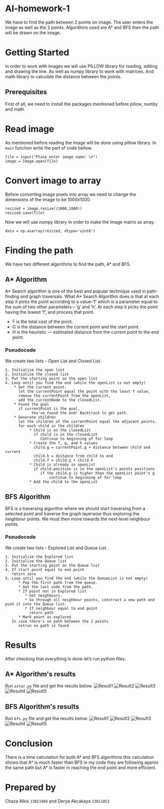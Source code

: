 # AI-homework-1
We have to find the path between 2 points on image. The user enters the image as well as the 2 points. Algorithms used are A* and BFS then the path will be drawn on the image.
# Getting Started
In order to work with images we will use PILLOW library for reading, editing and drawing the line. As well as numpy library to work with matrices. And math library to calculate the distance between the points.
## Prerequisites
First of all, we need to install the packages mentioned before pillow, numby and math.
# Read image
As mentioned before reading the image will be done using pillow library. In `main` function write the part of code bellow.
```
file = input("Plase enter image name: \n")
image = Image.open(file)
```
# Convert image to array
Before converting image pixels into array we need to change the dimensions of the image to be 1000x1000.
```
resized = image.resize((1000,1000))
resized.save(file)
```
Now we will use numpy library in order to make the image matrix as array.
```
data = np.asarray(resized, dtype='uint8')
```
# Finding the path
We have two different algorithms to find the path, A* and BFS.
## A* Algorithm
A* Search algorithm is one of the best and popular technique used in path-finding and graph traversals. What A* Search Algorithm does is that at each step it picks the point according to a value-‘f’ which is a parameter equal to the sum of two other parameters – ‘g’ and ‘h’. At each step it picks the point having the lowest ‘f’, and process that point.
* F is the total cost of the point.
* G is the distance between the current point and the start point.
* H is the heuristic — estimated distance from the current point to the end point.
### Pseudocode
We create two lists – Open List and Closed List.
```
1. Initialize the open list
2. Initialize the closed list
3. Put the starting point on the open list
4. Loop until you find the end (while the openList is not empty)
    * Get the current point. 
      let the currentPoint equal the point with the least f value,
      remove the currentPoint from the openList,
      add the currentNode to the closedList.
    * Found the goal
      if currentPoint is the goal,
            You've found the end! Backtrack to get path.
    * Generate children
      let the children of the currentPoint equal the adjacent points.
      for each child in the children
           * Child is on the closedList
             if child is in the closedList
                Continue to beginning of for loop
           * Create the f, g, and h values
             child.g = currentPoint.g + distance between child and current
             child.h = distance from child to end
             child.f = child.g + child.h
           * Child is already in openList
             if child.position is in the openList's points positions
                if the child.g is higher than the openList point's g
                    continue to beginning of for loop
           * Add the child to the openList
```
## BFS Algorithm
BFS is a traversing algorithm where we should start traversing from a selected point and traverse the graph layerwise thus exploring the neighbour points. We must then move towards the next-level neighbour points.
### Pseudocode
We create two lists – Explored List and Queue List.
```
1. Initialize the Explored list
2. Initialize the Queue list
3. Put the starting point on the Queue list
4. If start point equal to end point 
   return zero
5. Loop until you find the end (while the QueueList is not empty)
      * Pop the first path from the queue.
      * Get the last node from the path.
      * If point not in Explored list
         * Get neighbours.
         * Go through all neighbour points, construct a new path and push it into the Queue list.
         * If neighbour equal to end point
           return path
      * Mark point as explored
   In case there's no path between the 2 points
      retrun no path is found
```
# Results
After checking that everything is done let’s run python files.
## A* Algorithm's results
Run `astar.py` file and get the results below.
![Result1](https://github.com/shazaalqays/AI-homework-1/tree/master/pics/astar1.png)
![Result2](https://github.com/shazaalqays/AI-homework-1/tree/master/pics/astar2.png)
![Result3](https://github.com/shazaalqays/AI-homework-1/tree/master/pics/astar3.png)
![Result4](https://github.com/shazaalqays/AI-homework-1/tree/master/pics/astar4.png)
![Result5](https://github.com/shazaalqays/AI-homework-1/tree/master/pics/astar5.png)

## BFS Algorithm's results
Run `bfs.py` file and get the results below.
![Result1](https://github.com/shazaalqays/AI-homework-1/tree/master/pics/bfs1.png)
![Result2](https://github.com/shazaalqays/AI-homework-1/tree/master/pics/bfs2.png)
![Result3](https://github.com/shazaalqays/AI-homework-1/tree/master/pics/bfs3.png)
![Result4](https://github.com/shazaalqays/AI-homework-1/tree/master/pics/bfs4.png)
![Result5](https://github.com/shazaalqays/AI-homework-1/tree/master/pics/bfs5.png)

# Conclusion
There is a time calculation for both A* and BFS algorithms this calculation shows that A* is much faster than BFS in my code they are following approx the same path but A* is faster in reaching the end point and more efficient.

# Prepared by
Chaza Alkis `13011908` and Derya Akcakaya `13011053`
